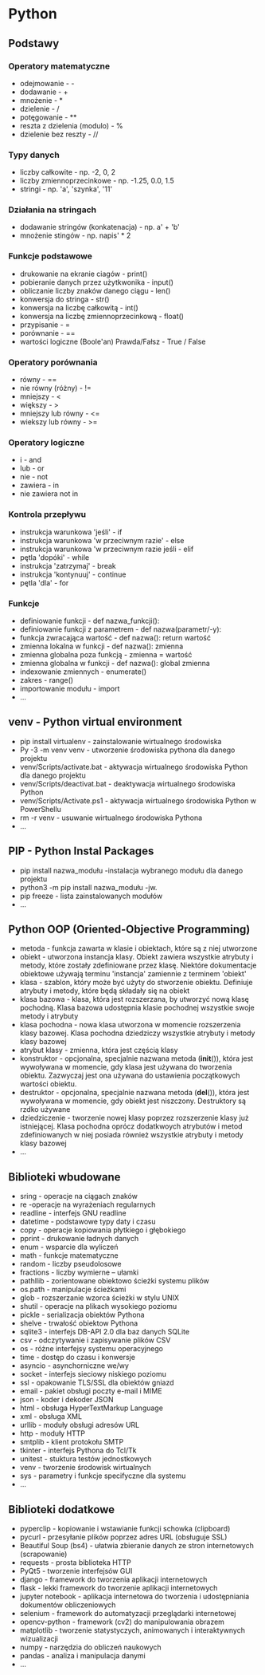 # Python

## Podstawy
### Operatory matematyczne
- odejmowanie - -
- dodawanie - +
- mnożenie - *
- dzielenie - /
- potęgowanie - **
- reszta z dzielenia (modulo) - %
- dzielenie bez reszty - //
### Typy danych
- liczby całkowite -	np. -2, 0, 2
- liczby zmiennoprzecinkowe	- np. -1.25, 0.0, 1.5
- stringi	- np. 'a', 'szynka', '11'
### Działania na stringach
- dodawanie stringów (konkatenacja)	 - np. a' + 'b'
- mnożenie stingów	- np. napis' * 2
### Funkcje podstawowe
- drukowanie na ekranie ciagów	- print()
- pobieranie danych przez użytkwonika -	input()
- obliczanie liczby znaków danego ciągu	- len()
- konwersja do stringa - str()
- konwersja na liczbę całkowitą -	int()
- konwersja na liczbę zmiennoprzecinkową	- float()
- przypisanie	 - =
- porównanie	- ==
- wartości logiczne (Boole'an) Prawda/Fałsz -	True / False
### Operatory porównania
- równy	- ==
- nie równy (różny) -	!=
- mniejszy -	<
- większy	 - >
- mniejszy lub równy	- <=
- wiekszy lub równy	- >=
### Operatory logiczne
- i	- and
- lub -	or
- nie -	not
- zawiera - in
- nie zawiera not in
### Kontrola przepływu
- instrukcja warunkowa 'jeśli' -	if
- instrukcja warunkowa 'w przeciwnym razie' -	else
- instrukcja warunkowa 'w przeciwnym razie jeśli -	elif
- pętla 'dopóki' -	while
- instrukcja 'zatrzymaj' -	break
- instrukcja 'kontynuuj' -	continue
- pętla 'dla'	- for
### Funkcje
- definiowanie funkcji	- def nazwa_funkcji():
- definiowanie funkcji z parametrem	- def nazwa(parametr/-y):
- funkcja zwracająca wartość	- def nazwa(): return wartość
- zmienna lokalna w funkcji	- def nazwa(): zmienna
- zmienna globalna poza funkcją -	zmienna = wartość
- zmienna globalna w funkcji	- def nazwa(): global zmienna
- indexowanie zmiennych -	enumerate()
- zakres - range()
- importowanie modułu	- import
- ...

## venv	- Python virtual environment
- pip install virtualenv - zainstalowanie wirtualnego środowiska
- Py -3 -m venv venv - utworzenie środowiska pythona dla danego projektu
- venv/Scripts/activate.bat - aktywacja wirtualnego środowiska Python dla danego projektu
- venv/Scripts/deactivat.bat -	deaktywacja wirtualnego środowiska Python
- venv/Scripts/Activate.ps1 - aktywacja wirtualnego środowiska Python w PowerShellu
- rm -r venv - usuwanie wirtualnego środowiska Pythona
- ...

## PIP - Python Instal Packages
- pip install nazwa_modułu -instalacja wybranego modułu dla danego projektu
- python3 -m pip install nazwa_modułu -jw.
- pip freeze - lista zainstalowanych modułów
- ...

## Python	OOP (Oriented-Objective Programming)
- metoda - funkcja zawarta w klasie i obiektach, które są z niej utworzone
- obiekt - utworzona instancja klasy. Obiekt zawiera wszystkie atrybuty i metody, które zostały zdefiniowane przez klasę. Niektóre dokumentacje obiektowe używają terminu 'instancja' zamiennie z terminem 'obiekt'
- klasa -	szablon, który może być użyty do stworzenie obiektu. Definiuje atrybuty i metody, które będą składały się na obiekt
- klasa bazowa - klasa, która jest rozszerzana, by utworzyć nową klasę pochodną. Klasa bazowa udostępnia klasie pochodnej wszystkie swoje metody i atrybuty
- klasa pochodna -	nowa klasa utworzona w momencie rozszerzenia klasy bazowej. Klasa pochodna dziedziczy wszystkie atrybuty i metody klasy bazowej
- atrybut klasy -	zmienna, która jest częścią klasy
- konstruktor -	opcjonalna, specjalnie nazwana metoda (__init__()), która jest wywoływana w momencie, gdy klasa jest używana do tworzenia obiektu. Zazwyczaj jest ona używana do ustawienia początkowych wartości obiektu.
- destruktor	- opcjonalna, specjalnie nazwana metoda (__del__()), która jest wywoływana w momencie, gdy obiekt jest niszczony. Destruktory są rzdko używane
- dziedziczenie	- tworzenie nowej klasy poprzez rozszerzenie klasy już istniejącej. Klasa pochodna oprócz dodatkwoych atrybutów i metod zdefiniowanych w niej posiada również wszystkie atrybuty i metody klasy bazowej
- ...

## Biblioteki wbudowane
- sring	- operacje na ciągach znaków
- re -operacje na wyrażeniach regularnych
- readline - interfejs GNU readline
- datetime - podstawowe typy daty i czasu
- copy - operacje kopiowania płytkiego i głębokiego
- pprint - drukowanie ładnych danych
- enum - wsparcie dla wyliczeń
- math -	funkcje matematyczne
- random - liczby pseudolosowe
- fractions - liczby wymierne – ułamki
- pathllib - zorientowane obiektowo ścieżki systemu plików
- os.path - manipulacje ścieżkami
- glob - rozszerzanie wzorca ścieżki w stylu UNIX
- shutil - operacje na plikach wysokiego poziomu
- pickle - serializacja obiektów Pythona
- shelve - trwałość obiektow Pythona
- sqlite3 - interfejs DB-API 2.0 dla baz danych SQLite
- csv	- odczytywanie i zapisywanie plików CSV
- os - różne interfejsy systemu operacyjnego
- time - dostęp do czasu i konwersje
- asyncio - asynchorniczne we/wy
- socket - interfejs sieciowy niskiego poziomu
- ssl - opakowanie TLS/SSL dla obiektów gniazd
- email	- pakiet obsługi poczty e-mail i MIME
- json	- koder i dekoder JSON
- html - obsługa HyperTextMarkup Language
- xml	- obsługa XML
- urllib -	moduły obsługi adresów URL
- http - moduły HTTP
- smtplib - klient protokołu SMTP
- tkinter - interfejs Pythona do Tcl/Tk
- unitest - stuktura testów jednostkowych
- venv - tworzenie środowisk wirtualnych
- sys - parametry i funkcje specifyczne dla systemu
- ...

## Biblioteki dodatkowe
- pyperclip - kopiowanie i wstawianie funkcji schowka (clipboard)
- pycurl -	przesyłanie plików poprzez adres URL (obsługuje SSL)
- Beautiful Soup (bs4) -	ułatwia zbieranie danych ze stron internetowych (scrapowanie)
- requests -	prosta biblioteka HTTP
- PyQt5 -	tworzenie interfejsów GUI
- django - framework do tworzenia aplikacji internetowych
- flask -	lekki framework do tworzenie aplikacji internetowych
- jupyter notebook - aplikacja internetowa do tworzenia i udostępniania dokumentów obliczeniowych
- selenium - framework do automatyzacji przeglądarki internetowej
- opencv-python -	framework (cv2) do manipulowania obrazem
- matplotlib -	tworzenie statystyczych, animowanych i interaktywnych wizualizacji
- numpy -	narzędzia do obliczeń naukowych
- pandas - analiza i manipulacja danymi
- ...

